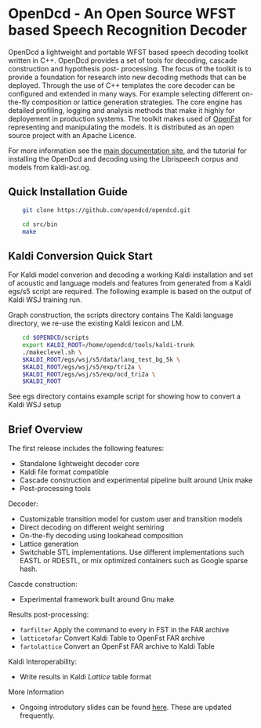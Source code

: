 OpenDcd - An Open Source WFST based Speech Recognition Decoder
=================

OpenDcd a lightweight and portable WFST based speech decoding toolkit written in C++. OpenDcd provides a set of tools for decoding, cascade construction and hypothesis post- processing. The focus of the toolkit is to provide a foundation for research into new decoding methods that can be deployed. Through the use of C++ templates the core decoder can be configured and extended in many ways. For example selecting different on-the-fly composition or lattice generation strategies. The core engine has detailed profiling, logging and analysis methods that make it highly for deployement in production systems. The toolkit makes used of [OpenFst](http://openfst.org/) for representing and manipulating the models. It is distributed as an open source project with an Apache Licence. 

For more information see the [main documentation site](https://github.com/opendcd/opendcd.github.io/wiki), and the tutorial for installing the OpenDcd and decoding using the Librispeech corpus and models from kaldi-asr.og.


Quick Installation Guide
-------------------------

````bash
    git clone https://github.com/opendcd/opendcd.git
````

````bash
    cd src/bin
    make
````

Kaldi Conversion Quick Start
-------------------------------

For Kaldi model converion and decoding a working Kaldi installation and 
set of acoustic and language models and features from generated from a Kaldi egs/s5 
script are required. The following example is based on the output of Kaldi WSJ training run.

Graph construction, the scripts directory contains 
The Kaldi language directory, we re-use the existing Kaldi lexicon and LM.

````bash
    cd $OPENDCD/scripts
    export KALDI_ROOT=/home/opendcd/tools/kaldi-trunk
    ./makeclevel.sh \
    $KALDI_ROOT/egs/wsj/s5/data/lang_test_bg_5k \
    $KALDI_ROOT/egs/wsj/s5/exp/tri2a \
    $KALDI_ROOT/egs/wsj/s5/exp/ocd_tri2a \
    $KALDI_ROOT
````


See egs directory contains example script for showing how to convert a Kaldi WSJ setup

Brief Overview
---------------

The first release includes the following features:

  - Standalone lightweight decoder core
  - Kaldi file format compatible
  - Cascade construction and experimental pipeline built around Unix make
  - Post-processing tools

Decoder:

  - Customizable transition model for custom user and transition models
  - Direct decoding on different weight semiring
  - On-the-fly decoding using lookahead composition
  - Lattice generation 
  - Switchable STL implementations. Use different implementations such EASTL or RDESTL, or mix optimized containers such as Google sparse hash.

Cascde construction:

  - Experimental framework built around Gnu make
  
Results post-processing:

  - ``farfilter`` Apply the command to every in FST in the FAR archive
  - ``latticetofar`` Convert Kaldi Table to OpenFst FAR archive
  - ``fartolattice`` Convert an OpenFst FAR archive to Kaldi Table

Kaldi Interoperability:

  - Write results in Kaldi *Lattice* table format

More Information

  - Ongoing introdutory slides can be found [here](https://dl.dropboxusercontent.com/u/321851/opendcd.pdf). These are updated frequently. 
